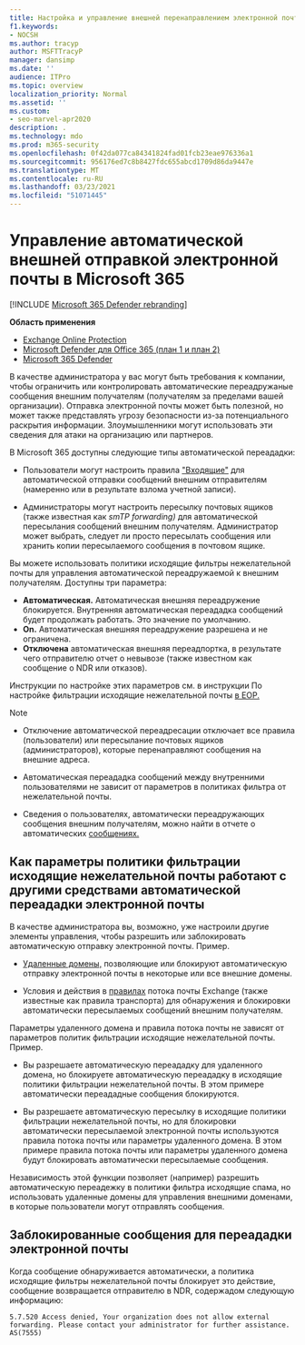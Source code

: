 ```yaml
---
title: Настройка и управление внешней перенаправлением электронной почты, автоматическая переададка, отказано в доступе 5.7.520, отключение внешней переадправления, администратор отключил внешнюю переадправление, исходящие политики по борьбе со спамом
f1.keywords:
- NOCSH
ms.author: tracyp
author: MSFTTracyP
manager: dansimp
ms.date: ''
audience: ITPro
ms.topic: overview
localization_priority: Normal
ms.assetid: ''
ms.custom:
- seo-marvel-apr2020
description: .
ms.technology: mdo
ms.prod: m365-security
ms.openlocfilehash: 0f42da077ca84341824fad01fcb23eae976336a1
ms.sourcegitcommit: 956176ed7c8b8427fdc655abcd1709d86da9447e
ms.translationtype: MT
ms.contentlocale: ru-RU
ms.lasthandoff: 03/23/2021
ms.locfileid: "51071445"
---
```

# <a name="control-automatic-external-email-forwarding-in-microsoft-365"></a>Управление автоматической внешней отправкой электронной почты в Microsoft 365

[!INCLUDE [Microsoft 365 Defender rebranding](../includes/microsoft-defender-for-office.md)]

**Область применения**
- [Exchange Online Protection](exchange-online-protection-overview.md)
- [Microsoft Defender для Office 365 (план 1 и план 2)](defender-for-office-365.md)
- [Microsoft 365 Defender](../defender/microsoft-365-defender.md)

В качестве администратора у вас могут быть требования к компании, чтобы ограничить или контролировать автоматические переадружаные сообщения внешним получателям (получателям за пределами вашей организации). Отправка электронной почты может быть полезной, но может также представлять угрозу безопасности из-за потенциального раскрытия информации. Злоумышленники могут использовать эти сведения для атаки на организацию или партнеров.


В Microsoft 365 доступны следующие типы автоматической переададки:

- Пользователи могут настроить правила ["Входящие"](https://support.microsoft.com/office/c24f5dea-9465-4df4-ad17-a50704d66c59) для автоматической отправки сообщений внешним отправителям (намеренно или в результате взлома учетной записи).

- Администраторы могут настроить пересылку почтовых ящиков (также известная как _smTP forwarding)_ для автоматической пересылания сообщений внешним получателям. [](/exchange/recipients-in-exchange-online/manage-user-mailboxes/configure-email-forwarding) Администратор может выбрать, следует ли просто пересылать сообщения или хранить копии пересылаемого сообщения в почтовом ящике.

Вы можете использовать политики исходящие фильтры нежелательной почты для управления автоматической переадружаемой к внешним получателям. Доступны три параметра:

- **Автоматическая.** Автоматическая внешняя переадружение блокируется. Внутренняя автоматическая переададка сообщений будет продолжать работать. Это значение по умолчанию.
- **On.** Автоматическая внешняя переадружение разрешена и не ограничена.
- **Отключена** автоматическая внешняя переадпортка, в результате чего отправителю отчет о невывозе (также известном как сообщение о NDR или отказов).

Инструкции по настройке этих параметров см. в инструкции По настройке фильтрации исходящие нежелательной почты [в EOP.](configure-the-outbound-spam-policy.md)

> [!NOTE]
>
> - Отключение автоматической переадресации отключает все правила (пользователи) или пересылание почтовых ящиков (администраторов), которые перенаправляют сообщения на внешние адреса.
>
> - Автоматическая переададка сообщений между внутренними пользователями не зависит от параметров в политиках фильтра от нежелательной почты.
>
> - Сведения о пользователях, автоматически переадружающих сообщения внешним получателям, можно найти в отчете о автоматических [сообщениях.](mfi-auto-forwarded-messages-report.md)

## <a name="how-the-outbound-spam-filter-policy-settings-work-with-other-automatic-email-forwarding-controls"></a>Как параметры политики фильтрации исходящие нежелательной почты работают с другими средствами автоматической переададки электронной почты

В качестве администратора вы, возможно, уже настроили другие элементы управления, чтобы разрешить или заблокировать автоматическую отправку электронной почты. Пример.

- [Удаленные домены,](/exchange/mail-flow-best-practices/remote-domains/remote-domains) позволяющие или блокируют автоматическую отправку электронной почты в некоторые или все внешние домены.

- Условия и действия в [правилах](/exchange/security-and-compliance/mail-flow-rules/mail-flow-rules) потока почты Exchange (также известные как правила транспорта) для обнаружения и блокировки автоматически пересылаемых сообщений внешним получателям.

Параметры удаленного домена и правила потока почты не зависят от параметров политик фильтрации исходящие нежелательной почты. Пример.

- Вы разрешаете автоматическую переададку для удаленного домена, но блокируете автоматическую переададку в исходящие политики фильтрации нежелательной почты. В этом примере автоматически переададные сообщения блокируются.

- Вы разрешаете автоматическую пересылку в исходящие политики фильтрации нежелательной почты, но для блокировки автоматически пересылаемой электронной почты используются правила потока почты или параметры удаленного домена. В этом примере правила потока почты или параметры удаленного домена будут блокировать автоматически пересылаемые сообщения.

Независимость этой функции позволяет (например) разрешить автоматическую переадежку в политики фильтра исходящие спама, но использовать удаленные домены для управления внешними доменами, в которые пользователи могут отправлять сообщения.

## <a name="blocked-email-forwarding-messages"></a>Заблокированные сообщения для переададки электронной почты

Когда сообщение обнаруживается автоматически, а политика [](configure-the-outbound-spam-policy.md) исходящие фильтры  нежелательной почты блокирует это действие, сообщение возвращается отправителю в NDR, содержадом следующую информацию:

`5.7.520 Access denied, Your organization does not allow external forwarding. Please contact your administrator for further assistance. AS(7555)`